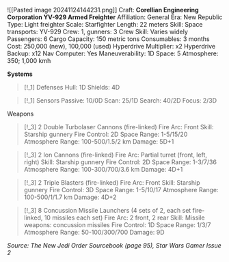 ![[Pasted image 20241124144231.png]]
Craft: **Corellian Engineering Corporation YV-929 Armed Freighter**
Affiliation: General
Era: New Republic
Type: Light freighter
Scale: Starfighter
Length: 22 meters
Skill: Space transports: YV-929
Crew: 1, gunners: 3
Crew Skill: Varies widely
Passengers: 6
Cargo Capacity: 150 metric tons
Consumables: 3 months
Cost: 250,000 (new), 100,000 (used)
Hyperdrive Multiplier: x2
Hyperdrive Backup: x12
Nav Computer: Yes
Maneuverability: 1D
Space: 5
Atmosphere: 350; 1,000 kmh

**Systems**
> [!_1] Defenses
> Hull: 1D
> Shields: 4D

> [!_1] Sensors
> Passive: 10/0D
> Scan: 25/1D
> Search: 40/2D
> Focus: 2/3D

Weapons
> [!_3] 2 Double Turbolaser Cannons (fire-linked)
> Fire Arc: Front
> Skill: Starship gunnery
> Fire Control: 2D
> Space Range: 1-5/15/20
> Atmosphere Range: 100-500/1.5/2 km
> Damage: 5D+1

> [!_3] 2 Ion Cannons (fire-linked)
> Fire Arc: Partial turret (front, left, right)
> Skill: Starship gunnery
> Fire Control: 2D
> Space Range: 1-3/7/36
> Atmosphere Range: 100-300/700/3.6 km
> Damage: 4D+1

> [!_3] 2 Triple Blasters (fire-linked)
> Fire Arc: Front
> Skill: Starship gunnery
> Fire Control: 3D
> Space Range: 1-5/10/17
> Atmosphere Range: 100-500/1/1.7 km
> Damage: 4D+2

> [!_3] 8 Concussion Missile Launchers (4 sets of 2, each set fire- linked, 10 missiles each set)
> Fire Arc: 2 front, 2 rear
> Skill: Missile weapons: concussion missiles
> Fire Control: 1D
> Space Range: 1/3/7
> Atmosphere Range: 50-100/300/700
> Damage: 9D


*Source: The New Jedi Order Sourcebook (page 95), Star Wars Gamer Issue 2*